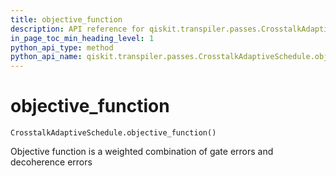 ```yaml
---
title: objective_function
description: API reference for qiskit.transpiler.passes.CrosstalkAdaptiveSchedule.objective_function
in_page_toc_min_heading_level: 1
python_api_type: method
python_api_name: qiskit.transpiler.passes.CrosstalkAdaptiveSchedule.objective_function
---
```


# objective\_function

<span id="qiskit.transpiler.passes.CrosstalkAdaptiveSchedule.objective_function" />

`CrosstalkAdaptiveSchedule.objective_function()`

Objective function is a weighted combination of gate errors and decoherence errors


